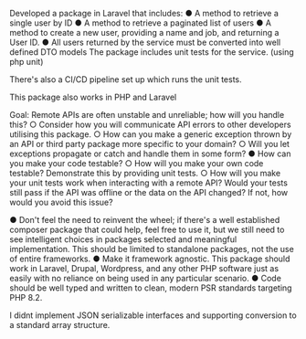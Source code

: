 Developed a package in Laravel that includes:
● A method to retrieve a single user by ID
● A method to retrieve a paginated list of users
● A method to create a new user, providing a name and job, and returning a User ID.
● All users returned by the service must be converted into well defined DTO models
The package includes unit tests for the service. (using php unit)

There's also a CI/CD pipeline set up which runs the unit tests.

This package also works in PHP and Laravel

Goal:
Remote APIs are often unstable and unreliable; how will you handle this?
○ Consider how you will communicate API errors to other developers utilising this
package.
○ How can you make a generic exception thrown by an API or third party package
more specific to your domain?
○ Will you let exceptions propagate or catch and handle them in some form?
● How can you make your code testable?
○ How will you make your own code testable? Demonstrate this by providing unit
tests.
○ How will you make your unit tests work when interacting with a remote API?
Would your tests still pass if the API was offline or the data on the API changed?
If not, how would you avoid this issue?

● Don't feel the need to reinvent the wheel; if there's a well established composer package
that could help, feel free to use it, but we still need to see intelligent choices in packages
selected and meaningful implementation. This should be limited to standalone
packages, not the use of entire frameworks.
● Make it framework agnostic. This package should work in Laravel, Drupal, Wordpress,
and any other PHP software just as easily with no reliance on being used in any particular
scenario.
● Code should be well typed and written to clean, modern PSR standards targeting PHP
8.2.

I didnt implement JSON serializable interfaces and supporting conversion to a standard array
structure.

